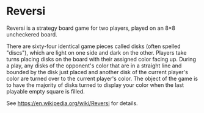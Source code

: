 # Reversi
Reversi is a strategy board game for two players, played on an 8×8 uncheckered board. 

There are sixty-four identical game pieces called disks (often spelled "discs"), which are light on one side and dark on the other. Players take turns placing disks on the board with their assigned color facing up. During a play, any disks of the opponent's color that are in a straight line and bounded by the disk just placed and another disk of the current player's color are turned over to the current player's color.  The object of the game is to have the majority of disks turned to display your color when the last playable empty square is filled.

See https://en.wikipedia.org/wiki/Reversi for details. 


